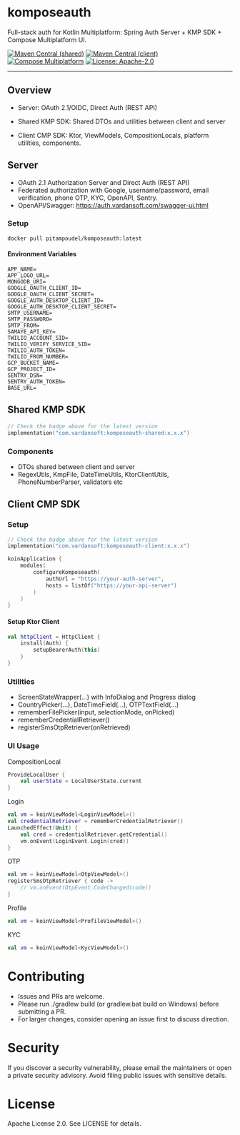 # komposeauth

Full-stack auth for Kotlin Multiplatform: Spring Auth Server + KMP SDK + Compose Multiplatform UI.

[![Maven Central (shared)](https://img.shields.io/maven-central/v/com.vardansoft/komposeauth-shared.svg)](https://central.sonatype.com/artifact/com.vardansoft/komposeauth-shared)
[![Maven Central (client)](https://img.shields.io/maven-central/v/com.vardansoft/komposeauth-client.svg)](https://central.sonatype.com/artifact/com.vardansoft/komposeauth-client)
[![Compose Multiplatform](https://img.shields.io/badge/Compose-Multiplatform-42a5f5)](https://www.jetbrains.com/lp/compose-multiplatform/)
[![License: Apache-2.0](https://img.shields.io/badge/License-Apache_2.0-green.svg)](LICENSE)

---

## Overview
* Server: OAuth 2.1/OIDC, Direct Auth (REST API)

* Shared KMP SDK: Shared DTOs and utilities between client and server

* Client CMP SDK: Ktor, ViewModels, CompositionLocals, platform utilities, components.

## Server
- OAuth 2.1 Authorization Server and Direct Auth (REST API)
- Federated authorization with Google, username/password, email verification, phone OTP, KYC, OpenAPI, Sentry.
- OpenAPI/Swagger: https://auth.vardansoft.com/swagger-ui.html

### Setup
`docker pull pitampoudel/komposeauth:latest`

#### Environment Variables
```
APP_NAME=
APP_LOGO_URL=
MONGODB_URI=
GOOGLE_OAUTH_CLIENT_ID=
GOOGLE_OAUTH_CLIENT_SECRET=
GOOGLE_AUTH_DESKTOP_CLIENT_ID=
GOOGLE_AUTH_DESKTOP_CLIENT_SECRET=
SMTP_USERNAME=
SMTP_PASSWORD=
SMTP_FROM=
SAMAYE_API_KEY=
TWILIO_ACCOUNT_SID=
TWILIO_VERIFY_SERVICE_SID=
TWILIO_AUTH_TOKEN=
TWILIO_FROM_NUMBER=
GCP_BUCKET_NAME=
GCP_PROJECT_ID=
SENTRY_DSN=
SENTRY_AUTH_TOKEN=
BASE_URL=
```

## Shared KMP SDK
```kotlin
// Check the badge above for the latest version
implementation("com.vardansoft:komposeauth-shared:x.x.x")
```
### Components
- DTOs shared between client and server 
- RegexUtils, KmpFile, DateTimeUtils, KtorClientUtils, PhoneNumberParser, validators etc

## Client CMP SDK

### Setup
```kotlin
// Check the badge above for the latest version
implementation("com.vardansoft:komposeauth-client:x.x.x")
```

```kotlin
koinApplication {
    modules(
        configureKomposeauth(
            authUrl = "https://your-auth-server",
            hosts = listOf("https://your-api-server")
        )
    )
}
```

#### Setup Ktor Client
```kotlin
val httpClient = HttpClient {
    install(Auth) {
        setupBearerAuth(this)
    }
}
```

### Utilities
  - ScreenStateWrapper(...) with InfoDialog and Progress dialog
  - CountryPicker(...), DateTimeField(...), OTPTextField(...)
  - rememberFilePicker(input, selectionMode, onPicked)
  - rememberCredentialRetriever()
  - registerSmsOtpRetriever(onRetrieved)


### UI Usage
CompositionLocal
```kotlin
ProvideLocalUser {
    val userState = LocalUserState.current
}
```
Login
```kotlin
val vm = koinViewModel<LoginViewModel>()
val credentialRetriever = rememberCredentialRetriever()
LaunchedEffect(Unit) {
    val cred = credentialRetriever.getCredential()
    vm.onEvent(LoginEvent.Login(cred))
}
```
OTP
```kotlin
val vm = koinViewModel<OtpViewModel>()
registerSmsOtpRetriever { code -> 
    // vm.onEvent(OtpEvent.CodeChanged(code))
}
```
Profile
```kotlin
val vm = koinViewModel<ProfileViewModel>()
```
KYC
```kotlin
val vm = koinViewModel<KycViewModel>()
```

# Contributing
- Issues and PRs are welcome.
- Please run ./gradlew build (or gradlew.bat build on Windows) before submitting a PR.
- For larger changes, consider opening an issue first to discuss direction.

# Security
If you discover a security vulnerability, please email the maintainers or open a private security advisory. Avoid filing public issues with sensitive details.

# License
Apache License 2.0. See LICENSE for details.
